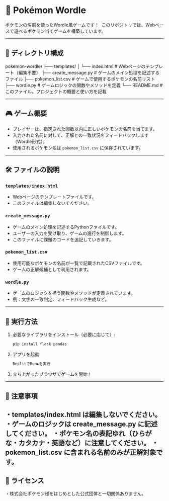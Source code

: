 
# 🧩 Pokémon Wordle

ポケモンの名前を使ったWordle風ゲームです！  
このリポジトリでは、Webベースで遊べるポケモン当てゲームを構築しています。

---

## 📁 ディレクトリ構成
pokemon-wordle/ 
├── templates/ 
│ └── index.html # Webページのテンプレート（編集不要） 
├── create_message.py # ゲームのメイン処理を記述するファイル 
├── pokemon_list.csv # ゲームで使用するポケモンの名前リスト 
├── wordle.py # ゲームロジックの関数やメソッドを定義 
└── README.md # このファイル。プロジェクトの概要と使い方を記載

---

## 🎮 ゲーム概要

- プレイヤーは、指定された回数以内に正しいポケモンの名前を当てます。
- 入力された名前に対して、正解との一致状況をフィードバックします（Wordle形式）。
- 使用されるポケモン名は `pokemon_list.csv` に保存されています。

---

## 🛠️ ファイルの説明

### `templates/index.html`
- Webページのテンプレートファイルです。
- このファイルは編集しないでください。

### `create_message.py`
- ゲームのメイン処理を記述するPythonファイルです。
- ユーザーの入力を受け取り、ゲームの進行を制御します。
- このファイルに課題のコードを追記していきます。

### `pokemon_list.csv`
- 使用可能なポケモンの名前が一覧で記載されたCSVファイルです。
- ゲームの正解候補として利用されます。

### `wordle.py`
- ゲームのロジックを担う関数やメソッドが定義されています。
- 例：文字の一致判定、フィードバック生成など。

---

## 🚀 実行方法

1. 必要なライブラリをインストール（必要に応じて）:
   ```bash
   pip install flask pandas

2. アプリを起動:
   ```bash
   ReplitでRun▶を実行
3. 立ち上がったブラウザでゲームを開始！

---

## 📌 注意事項
・templates/index.html は編集しないでください。
・ゲームのロジックは create_message.py に記述してください。
・ポケモン名の表記ゆれ（ひらがな・カタカナ・英語など）に注意してください。
・pokemon_list.csv に含まれる名前のみが正解対象です。
---

## 📄 ライセンス
・株式会社ポケモン様をはじめとした公式団体と一切関係ありません。

